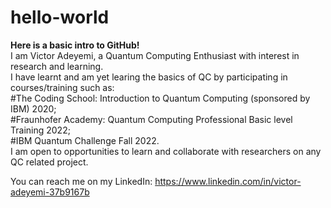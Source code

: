 # hello-world
<b>Here is a basic intro to GitHub!</b>\
I am Victor Adeyemi, a Quantum Computing Enthusiast with interest in research and learning.\
I have learnt and am yet learing the basics of QC by participating in courses/training such as:\
  #The Coding School: Introduction to Quantum Computing (sponsored by IBM) 2020;\
  #Fraunhofer Academy: Quantum Computing Professional Basic level Training 2022;\
  #IBM Quantum Challenge Fall 2022.\
I am open to opportunities to learn and collaborate with researchers on any QC related project.

You can reach me on my LinkedIn: https://www.linkedin.com/in/victor-adeyemi-37b9167b
